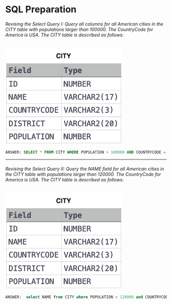 # SQL Preparation

###### Revising the Select Query I:  Query all columns for all American cities in the CITY table with populations larger than 100000. The CountryCode for America is USA. The CITY table is described as follows:
![City Table](<SQL-CITY.jpg>)
```sql
ANSWER: SELECT * FROM CITY WHERE POPULATION > 100000 AND COUNTRYCODE = "USA";
```
----
###### Revising the Select Query II:  Query the NAME field for all American cities in the CITY table with populations larger than 120000. The CountryCode for America is USA. The CITY table is described as follows:
![City Table](<SQL-CITY.jpg>)
```sql
ANSWER:  select NAME from CITY where POPULATION > 120000 and COUNTRYCODE = 'USA';
```
